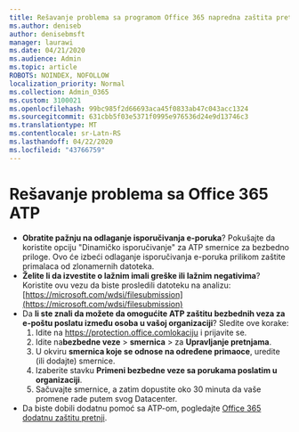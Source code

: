 ```yaml
---
title: Rešavanje problema sa programom Office 365 napredna zaštita pretnje (ATP)
ms.author: deniseb
author: denisebmsft
manager: laurawi
ms.date: 04/21/2020
ms.audience: Admin
ms.topic: article
ROBOTS: NOINDEX, NOFOLLOW
localization_priority: Normal
ms.collection: Admin_O365
ms.custom: 3100021
ms.openlocfilehash: 99bc985f2d66693aca45f0833ab47c043acc1324
ms.sourcegitcommit: 631cbb5f03e5371f0995e976536d24e9d13746c3
ms.translationtype: MT
ms.contentlocale: sr-Latn-RS
ms.lasthandoff: 04/22/2020
ms.locfileid: "43766759"
---
```

# <a name="troubleshoot-issues-with-office-365-atp"></a>Rešavanje problema sa Office 365 ATP

- **Obratite pažnju na odlaganje isporučivanja e-poruka**? Pokušajte da koristite opciju "Dinamičko isporučivanje" za ATP smernice za bezbedno priloge. Ovo će izbeći odlaganje isporučivanja e-poruka prilikom zaštite primalaca od zlonamernih datoteka.
- **Želite li da izvestite o lažnim imali greške ili lažnim negativima**? Koristite ovu vezu da biste prosledili datoteku na analizu:[https://microsoft.com/wdsi/filesubmission](https://microsoft.com/wdsi/filesubmission)
- Da **li ste znali da možete da omogućite ATP zaštitu bezbednih veza za e-poštu poslatu između osoba u vašoj organizaciji**? Sledite ove korake:
    1. Idite na https://protection.office.comlokaciju i prijavite se.
    2. Idite na**bezbedne veze** > **smernica** > za **Upravljanje pretnjama**.
    3. U okviru **smernica koje se odnose na određene primaoce**, uredite (ili dodajte) smernice.
    4. Izaberite stavku **Primeni bezbedne veze sa porukama poslatim u organizaciji**.
    5. Sačuvajte smernice, a zatim dopustite oko 30 minuta da vaše promene rade putem svog Datacenter.
- Da biste dobili dodatnu pomoć sa ATP-om, pogledajte [Office 365 dodatnu zaštitu pretnji](https://docs.microsoft.com/office365/securitycompliance/office-365-atp).